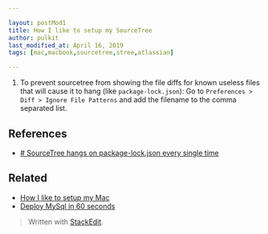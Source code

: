 ```yaml
---

layout: postMod1
title: How I like to setup my SourceTree
author: pulkit
last_modified_at: April 16, 2019
tags: [mac,macbook,sourcetree,stree,atlassian]

---
```


1. To prevent sourcetree from showing the file diffs for known useless files that will cause it to hang (like `package-lock.json`): Go to `Preferences > Diff > Ignore File Patterns` and add the filename to the comma separated list.

## References

* [# SourceTree hangs on package-lock.json every single time](https://devrant.com/rants/1247252/sourcetree-fucking-hangs-on-package-lock-json-every-single-time)

## Related

* [How I like to setup my Mac](https://learnwell.github.io/2018/12/28/setting-up-my-mac.html)
* [Deploy MySql in 60 seconds](https://learnwell.github.io/2019/03/01/run-mysql-locally-in-docker-for-development.html)

> Written with [StackEdit](https://stackedit.io/).
<!--stackedit_data:
eyJoaXN0b3J5IjpbNzE4MjkzODAzXX0=
-->
